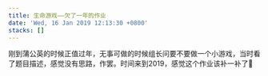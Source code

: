 ```yaml
---
title: 生命游戏——欠了一年的作业
date: 'Wed, 16 Jan 2019 12:13:30 +0800'
stacks: []
---
```


刚到蒲公英的时候正值过年，无事可做的时候组长问要不要做一个小游戏，当时看了题目描述，感觉没有思路，作罢。时间来到2019，感觉这个作业该补一补了💪


